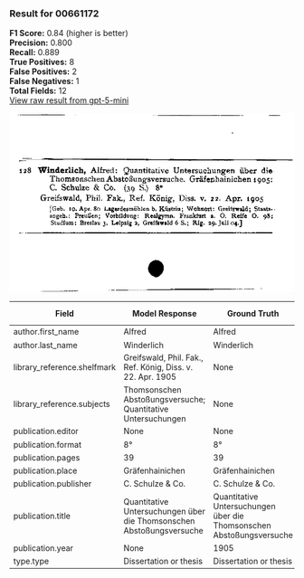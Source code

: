 ### Result for 00661172
**F1 Score:** 0.84 (higher is better)<br>**Precision:** 0.800<br>**Recall:** 0.889<br>**True Positives:** 8<br>**False Positives:** 2<br>**False Negatives:** 1<br>**Total Fields:** 12<br>[View raw result from gpt-5-mini](https://github.com/RISE-UNIBAS/humanities_data_benchmark/blob/main/results/2025-10-01/T0166/request_T0166_00661172.json)

<img src="https://github.com/RISE-UNIBAS/humanities_data_benchmark/blob/main/benchmarks/zettelkatalog/images/00661172.jpg?raw=true" alt="00661172" width="600px">

| Field | Model Response | Ground Truth | Fuzzy Score | Match |
|-------|----------------|--------------|-------------|-------|
| author.first_name | Alfred | Alfred | 1.000 | ✅ |
| author.last_name | Winderlich | Winderlich | 1.000 | ✅ |
| library_reference.shelfmark | Greifswald, Phil. Fak., Ref. König, Diss. v. 22. Apr. 1905 | None | 0.000 | ❌ |
| library_reference.subjects | Thomsonschen Abstoßungsversuche; Quantitative Untersuchungen | None | 0.000 | ❌ |
| publication.editor | None | None | 1.000 | ✅ |
| publication.format | 8° | 8° | 1.000 | ✅ |
| publication.pages | 39 | 39 | 1.000 | ✅ |
| publication.place | Gräfenhainichen | Gräfenhainichen | 1.000 | ✅ |
| publication.publisher | C. Schulze & Co. | C. Schulze & Co. | 1.000 | ✅ |
| publication.title | Quantitative Untersuchungen über die Thomsonschen Abstoßungsversuche | Quantitative Untersuchungen über die Thomsonschen Abstoßungsversuche | 1.000 | ✅ |
| publication.year | None | 1905 | 0.000 | ❌ |
| type.type | Dissertation or thesis | Dissertation or thesis | 1.000 | ✅ |
